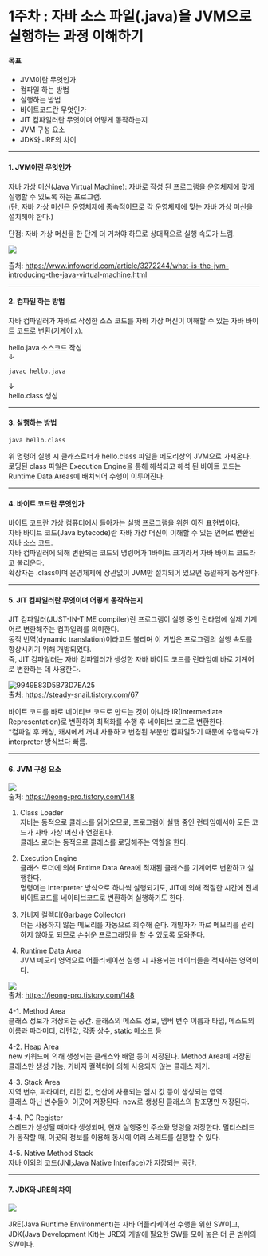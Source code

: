 # 1주차 : 자바 소스 파일(.java)을 JVM으로 실행하는 과정 이해하기

#### 목표

- JVM이란 무엇인가
- 컴파일 하는 방법
- 실행하는 방법
- 바이트코드란 무엇인가
- JIT 컴파일러란 무엇이며 어떻게 동작하는지
- JVM 구성 요소
- JDK와 JRE의 차이

------------


#### 1. JVM이란 무엇인가
자바 가상 머신(Java Virtual Machine): 자바로 작성 된 프로그램을 운영체제에 맞게 실행할 수 있도록 하는 프로그램.  
(단, 자바 가상 머신은 운영체제에 종속적이므로 각 운영체제에 맞는 자바 가상 머신을 설치해야 한다.)  
 
 단점: 자바 가상 머신을 한 단계 더 거쳐야 하므로 상대적으로 실행 속도가 느림.  
  
![](https://img1.daumcdn.net/thumb/R1280x0/?scode=mtistory2&fname=https%3A%2F%2Fblog.kakaocdn.net%2Fdn%2FbcIXTU%2FbtqMOyctXyu%2FhntrUedTHkmx1S0HA3QNRK%2Fimg.png)
  
출처: https://www.infoworld.com/article/3272244/what-is-the-jvm-introducing-the-java-virtual-machine.html  

------------

#### 2. 컴파일 하는 방법
자바 컴파일러가 자바로 작성한 소스 코드를 자바 가상 머신이 이해할 수 있는 자바 바이트 코드로 변환(기계어 x).  
  
hello.java 소스코드 작성  
↓  
```
javac hello.java
```
↓   
hello.class 생성

------------

#### 3. 실행하는 방법
```
java hello.class
```
위 명령어 실행 시 클래스로더가 hello.class 파일을 메모리상의 JVM으로 가져온다.  
로딩된 class 파일은 Execution Engine을 통해 해석되고 해석 된 바이트 코드는 Runtime Data Areas에 배치되어 수행이 이루어진다.  

------------

#### 4. 바이트 코드란 무엇인가
바이트 코드란 가상 컴퓨터에서 돌아가는 실행 프로그램을 위한 이진 표현법이다.  
자바 바이트 코드(Java bytecode)란 자바 가상 머신이 이해할 수 있는 언어로 변환된 자바 소스 코드.  
자바 컴파일러에 의해 변환되는 코드의 명령어가 1바이트 크기라서 자바 바이트 코드라고 불리운다.  
확장자는 .class이며 운영체제에 상관없이 JVM만 설치되어 있으면 동일하게 동작한다.

------------

#### 5. JIT 컴파일러란 무엇이며 어떻게 동작하는지
JIT 컴파일러(JUST-IN-TIME compiler)란 프로그램이 실행 중인 런타임에 실제 기계어로 변환해주는 컴파일러를 의미한다.  
동적 번역(dynamic translation)이라고도 불리며 이 기법은 프로그램의 실행 속도를 향상시키기 위해 개발되었다.  
즉, JIT 컴파일러는 자바 컴파일러가 생성한 자바 바이트 코드를 런타임에 바로 기계어로 변환하는 데 사용한다.  

![9949E83D5B73D7EA25](https://user-images.githubusercontent.com/34119641/109104445-510fd780-776f-11eb-89db-5baf6f298342.png)  
출처: https://steady-snail.tistory.com/67  
  
바이트 코드를 바로 네이티브 코드로 만드는 것이 아니라 IR(Intermediate Representation)로 변환하여 최적화를 수행 후 네이티브 코드로 변환한다.  
*컴파일 후 캐싱, 캐시에서 꺼내 사용하고 변경된 부분만 컴파일하기 때문에 수행속도가 interpreter 방식보다 빠름.

------------

#### 6. JVM 구성 요소

![](https://www.skyer9.pe.kr/wordpress/wp-content/uploads/2020/03/20200327-01.png)  
출처: https://jeong-pro.tistory.com/148  
  
1. Class Loader  
자바는 동적으로 클래스를 읽어오므로, 프로그램이 실행 중인 런타임에서야 모든 코드가 자바 가상 머신과 연결된다.  
클래스 로더는 동적으로 클래스를 로딩해주는 역할을 한다.  
  
2. Execution Engine  
클래스 로더에 의해 Rntime Data Area에 적재된 클래스를 기계어로 변환하고 실행한다.  
명령어는 Interpreter 방식으로 하나씩 실행되기도, JIT에 의해 적절한 시간에 전체 바이트코드를 네이티브코드로 변환하여 실행하기도 한다.  
  
3. 가비지 컬렉터(Garbage Collector)  
더는 사용하지 않는 메모리를 자동으로 회수해 준다. 개발자가 따로 메모리를 관리하지 않아도 되므로 손쉬운 프로그래밍을 할 수 있도록 도와준다.  
  
4. Runtime Data Area  
JVM 메모리 영역으로 어플리케이션 실행 시 사용되는 데이터들을 적재하는 영역이다.  

![](https://www.skyer9.pe.kr/wordpress/wp-content/uploads/2020/03/20200327-02.png)  
출처: https://jeong-pro.tistory.com/148  
  
4-1. Method Area  
클래스 정보가 저장되는 공간. 클래스의 메소드 정보, 멤버 변수 이름과 타입, 메소드의 이름과 파라미터, 리턴값, 각종 상수, static 메소드 등  
  
4-2. Heap Area  
new 키워드에 의해 생성되는 클래스와 배열 등이 저장된다. Method Area에 저장된 클래스만 생성 가능, 가비지 컬렉터에 의해 사용되지 않는 클래스 제거.  
  
4-3. Stack Area  
지역 변수, 파라미터, 리턴 값, 연산에 사용되는 임시 값 등이 생성되는 영역.  
클래스 아닌 변수들이 이곳에 저장된다. new로 생성된 클래스의 참조명만 저장된다.  
  
4-4. PC Register  
스레드가 생성될 때마다 생성되며, 현재 실행중인 주소와 명령을 저장한다. 멀티스레드가 동작할 때, 이곳의 정보를 이용해 동시에 여러 스레드를 실행할 수 있다.  
  
4-5. Native Method Stack  
자바 이외의 코드(JNI;Java Native Interface)가 저장되는 공간.  
  
------------

#### 7. JDK와 JRE의 차이  
![](https://i.stack.imgur.com/AaveN.png)  
  
JRE(Java Runtime Environment)는 자바 어플리케이션 수행을 위한 SW이고,  
JDK(Java Development Kit)는 JRE와 개발에 필요한 SW를 모아 놓은 더 큰 범위의 SW이다.  

